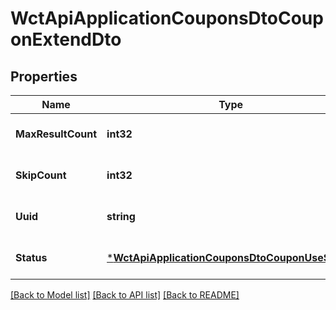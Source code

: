 # WctApiApplicationCouponsDtoCouponExtendDto

## Properties
Name | Type | Description | Notes
------------ | ------------- | ------------- | -------------
**MaxResultCount** | **int32** |  | [optional] [default to null]
**SkipCount** | **int32** |  | [optional] [default to null]
**Uuid** | **string** | UUID | [optional] [default to null]
**Status** | [***WctApiApplicationCouponsDtoCouponUseStatus**](WCT.Api.Application.Coupons.dto.CouponUseStatus.md) |  | [optional] [default to null]

[[Back to Model list]](../README.md#documentation-for-models) [[Back to API list]](../README.md#documentation-for-api-endpoints) [[Back to README]](../README.md)

